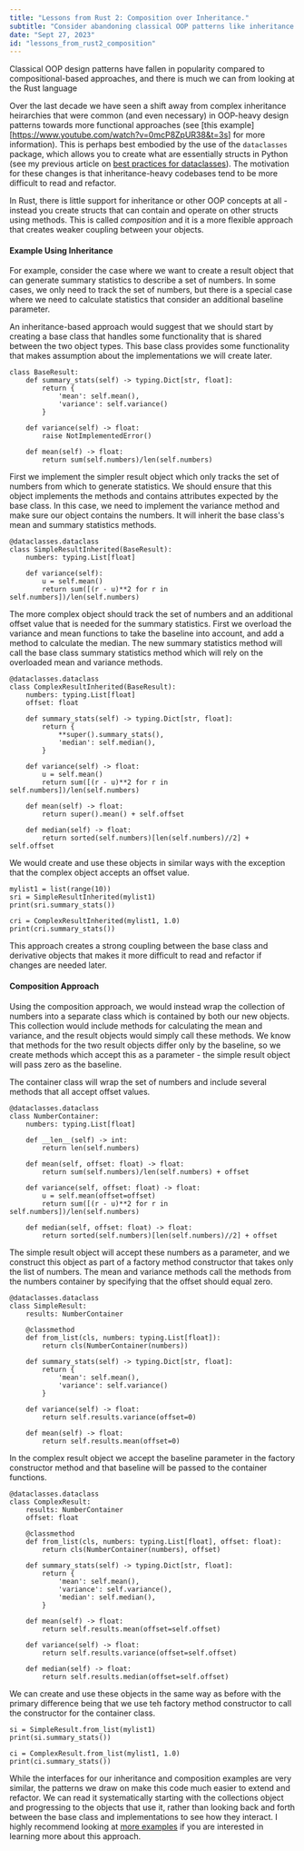```yaml
---
title: "Lessons from Rust 2: Composition over Inheritance."
subtitle: "Consider abandoning classical OOP patterns like inheritance to make your data pipelines more maintainable."
date: "Sept 27, 2023"
id: "lessons_from_rust2_composition"
---
```


Classical OOP design patterns have fallen in popularity compared to compositional-based approaches, and there is much we can from looking at the Rust language


Over the last decade we have seen a shift away from complex inheritance heirarchies that were common (and even necessary) in OOP-heavy design patterns towards more functional approaches (see [this example][https://www.youtube.com/watch?v=0mcP8ZpUR38&t=3s] for more information). This is perhaps best embodied by the use of the `dataclasses` package, which allows you to create what are essentially structs in Python (see my previous article on [best practices for dataclasses](/post/dsp0_patterns_for_dataclasses.html)). The motivation for these changes is that inheritance-heavy codebases tend to be more difficult to read and refactor.

In Rust, there is little support for inheritance or other OOP concepts at all - instead you create structs that can contain and operate on other structs using methods. This is called _composition_ and it is a more flexible approach that creates weaker coupling between your objects.

#### Example Using Inheritance

For example, consider the case where we want to create a result object that can generate summary statistics to describe a set of numbers. In some cases, we only need to track the set of numbers, but there is a special case where we need to calculate statistics that consider an additional baseline parameter. 

An inheritance-based approach would suggest that we should start by creating a base class that handles some functionality that is shared between the two object types. This base class provides some functionality that makes assumption about the implementations we will create later.

    class BaseResult:
        def summary_stats(self) -> typing.Dict[str, float]:
            return {
                'mean': self.mean(),
                'variance': self.variance()
            }
        
        def variance(self) -> float:
            raise NotImplementedError()
        
        def mean(self) -> float:
            return sum(self.numbers)/len(self.numbers)

First we implement the simpler result object which only tracks the set of numbers from which to generate statistics. We should ensure that this object implements the methods and contains attributes expected by the base class. In this case, we need to implement the variance method and make sure our object contains the numbers. It will inherit the base class's mean and summary statistics methods.

    @dataclasses.dataclass
    class SimpleResultInherited(BaseResult):
        numbers: typing.List[float]
            
        def variance(self):
            u = self.mean()
            return sum([(r - u)**2 for r in self.numbers])/len(self.numbers)

The more complex object should track the set of numbers and an additional offset value that is needed for the summary statistics. First we overload the variance and mean functions to take the baseline into account, and add a method to calculate the median. The new summary statistics method will call the base class summary statistics method which will rely on the overloaded mean and variance methods.

    @dataclasses.dataclass
    class ComplexResultInherited(BaseResult):
        numbers: typing.List[float]
        offset: float
        
        def summary_stats(self) -> typing.Dict[str, float]:
            return {
                **super().summary_stats(),
                'median': self.median(),
            }
                
        def variance(self) -> float:
            u = self.mean()
            return sum([(r - u)**2 for r in self.numbers])/len(self.numbers)
        
        def mean(self) -> float:
            return super().mean() + self.offset
        
        def median(self) -> float:
            return sorted(self.numbers)[len(self.numbers)//2] + self.offset

We would create and use these objects in similar ways with the exception that the complex object accepts an offset value.

    mylist1 = list(range(10))
    sri = SimpleResultInherited(mylist1)
    print(sri.summary_stats())
    
    cri = ComplexResultInherited(mylist1, 1.0)
    print(cri.summary_stats())

This approach creates a strong coupling between the base class and derivative objects that makes it more difficult to read and refactor if changes are needed later. 

#### Composition Approach

Using the composition approach, we would instead wrap the collection of numbers into a separate class which is contained by both our new objects. This collection would include methods for calculating the mean and variance, and the result objects would simply call these methods. We know that methods for the two result objects differ only by the baseline, so we create methods which accept this as a parameter - the simple result object will pass zero as the baseline.

The container class will wrap the set of numbers and include several methods that all accept offset values.

    @dataclasses.dataclass
    class NumberContainer:
        numbers: typing.List[float]
        
        def __len__(self) -> int:
            return len(self.numbers)
        
        def mean(self, offset: float) -> float:
            return sum(self.numbers)/len(self.numbers) + offset
        
        def variance(self, offset: float) -> float:
            u = self.mean(offset=offset)
            return sum([(r - u)**2 for r in self.numbers])/len(self.numbers)

        def median(self, offset: float) -> float:
            return sorted(self.numbers)[len(self.numbers)//2] + offset

The simple result object will accept these numbers as a parameter, and we construct this object as part of a factory method constructor that takes only the list of numbers. The mean and variance methods call the methods from the numbers container by specifying that the offset should equal zero.

    @dataclasses.dataclass
    class SimpleResult:
        results: NumberContainer
        
        @classmethod
        def from_list(cls, numbers: typing.List[float]):
            return cls(NumberContainer(numbers))
        
        def summary_stats(self) -> typing.Dict[str, float]:
            return {
                'mean': self.mean(),
                'variance': self.variance()
            }
        
        def variance(self) -> float:
            return self.results.variance(offset=0)
        
        def mean(self) -> float:
            return self.results.mean(offset=0)

In the complex result object we accept the baseline parameter in the factory constructor method and that baseline will be passed to the container functions.

    @dataclasses.dataclass
    class ComplexResult:
        results: NumberContainer
        offset: float
        
        @classmethod
        def from_list(cls, numbers: typing.List[float], offset: float):
            return cls(NumberContainer(numbers), offset)
        
        def summary_stats(self) -> typing.Dict[str, float]:
            return {
                'mean': self.mean(),
                'variance': self.variance(),
                'median': self.median(),
            }
        
        def mean(self) -> float:
            return self.results.mean(offset=self.offset)
        
        def variance(self) -> float:
            return self.results.variance(offset=self.offset)
        
        def median(self) -> float:
            return self.results.median(offset=self.offset)

We can create and use these objects in the same way as before with the primary difference being that we use teh factory method constructor to call the constructor for the container class.

    si = SimpleResult.from_list(mylist1)
    print(si.summary_stats())
    
    ci = ComplexResult.from_list(mylist1, 1.0)
    print(ci.summary_stats())

While the interfaces for our inheritance and composition examples are very similar, the patterns we draw on make this code much easier to extend and refactor. We can read it systematically starting with the collections object and progressing to the objects that use it, rather than looking back and forth between the base class and implementations to see how they interact. I highly recommend looking at [more examples](https://www.youtube.com/watch?v=0mcP8ZpUR38) if you are interested in learning more about this approach.




